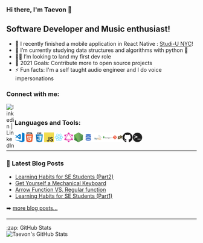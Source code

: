 ### Hi there, I'm Taevon 👋

## Software Developer and Music enthusiast!

- 🔭 I recently finished a mobile application in React Native : [Studi-U NYC][project]!
- 🌱 I’m currently studying data structures and algorithms with python 🧬
- 💪🏽 I’m looking to land my first dev role
- 🥅 2021 Goals: Contribute more to open source projects
- ⚡ Fun facts: I'm a self taught audio engineer and I do voice impersonations

<!-- ### Spotify Playing 🎧 -->

<!-- [<img src="https://now-playing.vercel.app/api/spotify-playing" alt="taevon Spotify Playing" width="350" />](https://open.spotify.com/track/1G6Df4r3VM10rXiv6Ry1zl?si=-ixOYFWeQAGTSfhAh2zEDQ) -->

### Connect with me:

[<img align="left" alt="linkedin | LinkedIn" width="22px" src="https://cdn.jsdelivr.net/npm/simple-icons@v3/icons/linkedin.svg" />][linkedin]

<br />

### Languages and Tools:

<img align="left" alt="Visual Studio Code" width="26px" src="https://raw.githubusercontent.com/github/explore/80688e429a7d4ef2fca1e82350fe8e3517d3494d/topics/visual-studio-code/visual-studio-code.png" />
<img align="left" alt="HTML5" width="26px" src="https://raw.githubusercontent.com/github/explore/80688e429a7d4ef2fca1e82350fe8e3517d3494d/topics/html/html.png" />
<img align="left" alt="CSS3" width="26px" src="https://raw.githubusercontent.com/github/explore/80688e429a7d4ef2fca1e82350fe8e3517d3494d/topics/css/css.png" />
<img align="left" alt="JavaScript" width="26px" src="https://raw.githubusercontent.com/github/explore/80688e429a7d4ef2fca1e82350fe8e3517d3494d/topics/javascript/javascript.png" />
<img align="left" alt="React" width="26px" src="https://raw.githubusercontent.com/github/explore/80688e429a7d4ef2fca1e82350fe8e3517d3494d/topics/react/react.png" />
<img align="left" alt="GraphQL" width="26px" src="https://raw.githubusercontent.com/github/explore/80688e429a7d4ef2fca1e82350fe8e3517d3494d/topics/graphql/graphql.png" />
<img align="left" alt="Node.js" width="26px" src="https://raw.githubusercontent.com/github/explore/80688e429a7d4ef2fca1e82350fe8e3517d3494d/topics/nodejs/nodejs.png" />
<img align="left" alt="SQL" width="26px" src="https://raw.githubusercontent.com/github/explore/80688e429a7d4ef2fca1e82350fe8e3517d3494d/topics/sql/sql.png" />
<img align="left" alt="MySQL" width="26px" src="https://raw.githubusercontent.com/github/explore/80688e429a7d4ef2fca1e82350fe8e3517d3494d/topics/mysql/mysql.png" />
<img align="left" alt="MongoDB" width="26px" src="https://raw.githubusercontent.com/github/explore/80688e429a7d4ef2fca1e82350fe8e3517d3494d/topics/mongodb/mongodb.png" />
<img align="left" alt="Git" width="26px" src="https://raw.githubusercontent.com/github/explore/80688e429a7d4ef2fca1e82350fe8e3517d3494d/topics/git/git.png" />
<img align="left" alt="GitHub" width="26px" src="https://raw.githubusercontent.com/github/explore/78df643247d429f6cc873026c0622819ad797942/topics/github/github.png" />
<img align="left" alt="Terminal" width="26px" src="https://raw.githubusercontent.com/github/explore/80688e429a7d4ef2fca1e82350fe8e3517d3494d/topics/terminal/terminal.png" />

<br />
<br />

---

### 📕 Latest Blog Posts

<!-- BLOG-POST-LIST:START -->

- [Learning Habits for SE Students (Part2)](https://blog.usejournal.com/learning-habits-for-se-students-part-2-dc4299df0f35)
- [Get Yourself a Mechanical Keyboard](https://medium.com/@taevonjordan1/get-yourself-a-mechanical-keyboard-ff443433a036)
- [Arrow Function VS. Regular function](https://medium.com/@taevonjordan1/arrow-function-vs-regular-function-447762367bb2)
- [Learning Habits for SE Students (Part1)](https://medium.com/@taevonjordan1/learning-habits-for-se-students-c97f94b8043a)
<!-- BLOG-POST-LIST:END -->

➡️ [more blog posts...](https://medium.com/@taevonjordan1)

---

  <summary>:zap: GitHub Stats</summary>

  <img align="left" alt="Taevon's GitHub Stats" src="https://github-readme-stats.vercel.app/api?username=taevonjordan11&show_icons=true&hide_border=true" />

[project]: https://github.com/taevonjordan11/studi-u-frontend
[linkedin]: https://www.linkedin.com/in/taevon-jordan-477797196/
